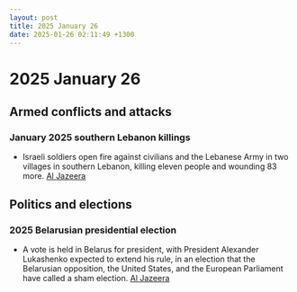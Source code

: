 ```yaml
---
layout: post
title: 2025 January 26
date: 2025-01-26 02:11:49 +1300
---
```


# 2025 January 26

## Armed conflicts and attacks

### January 2025 southern Lebanon killings

- Israeli soldiers open fire against civilians and the Lebanese Army in two villages in southern Lebanon, killing eleven people and wounding 83 more. [Al Jazeera](https://www.aljazeera.com/news/2025/1/26/israel-kills-3-wounds-dozens-in-south-lebanon-in-breach-of-ceasefire-deal)

## Politics and elections

### 2025 Belarusian presidential election

- A vote is held in Belarus for president, with President Alexander Lukashenko expected to extend his rule, in an election that the Belarusian opposition, the United States, and the European Parliament have called a sham election. [Al Jazeera](https://www.aljazeera.com/amp/features/2025/1/25/lukashenko-ahead-of-2025-election-still-afraid-of-the-people)